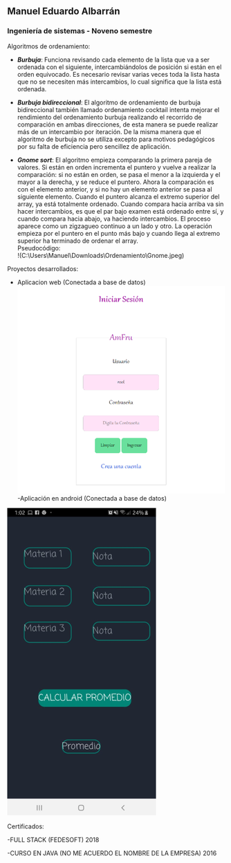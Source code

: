 ## Manuel Eduardo Albarrán
### Ingeniería de sistemas - Noveno semestre  

Algoritmos de ordenamiento:  
- ***Burbuja***: Funciona revisando cada elemento de la lista que va a ser ordenada con el siguiente, intercambiándolos de posición si están en el orden equivocado. Es necesario revisar varias veces toda la lista hasta que no se necesiten más intercambios, lo cual significa que la lista está ordenada.  

- ***Burbuja bidireccional***: El algoritmo de ordenamiento de burbuja bidireccional también llamado ordenamiento cocktail intenta mejorar el rendimiento del ordenamiento burbuja realizando el recorrido de comparación en ambas direcciones, de esta manera  se puede realizar más de un intercambio por iteración.
De la misma manera que el algoritmo de burbuja no se utiliza excepto para motivos pedagógicos por su falta de eficiencia pero sencillez de aplicación.  

- ***Gnome sort***: El algoritmo empieza comparando la primera pareja de valores. Si están en orden incrementa el puntero y vuelve a realizar la comparación: si no están en orden, se pasa el menor a la izquierda y el mayor a la derecha, y se reduce el puntero. Ahora la comparación es con el elemento anterior, y si no hay un elemento anterior se pasa al siguiente elemento. Cuando el puntero alcanza el extremo superior del array, ya está totalmente ordenado.
Cuando compara hacia arriba va sin hacer intercambios, es que el par bajo examen está ordenado entre sí, y cuando compara hacia abajo, va haciendo intercambios. El proceso aparece como un zigzagueo continuo a un lado y otro.
La operación empieza por el puntero en el punto más bajo y cuando llega al extremo superior ha terminado de ordenar el array.  
Pseudocódigo:  
!(C:\Users\Manuel\Downloads\Ordenamiento\Gnome.jpeg)


Proyectos desarrollados:

- Aplicacion web (Conectada a base de datos)
![2020-04-03_00-49-14](2020-04-03_00-49-14.png)
-Aplicación en android (Conectada a base de datos)  

![2020-04-03_00-53-20](2020-04-03_00-53-20.png)

Certificados:  

-FULL STACK (FEDESOFT) 2018  

-CURSO EN JAVA (NO ME ACUERDO EL NOMBRE DE LA EMPRESA) 2016
